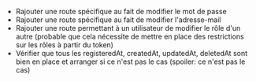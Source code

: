 - Rajouter une route spécifique au fait de modifier le mot de passe
- Rajouter une route spécifique au fait de modifier l'adresse-mail
- Rajouter une route permettant à un utilisateur de modifier le rôle d'un autre (probable que cela nécessite de mettre en place des restrictions sur les rôles à partir du token)
- Vérifier que tous les registeredAt, createdAt, updatedAt, deletedAt sont bien en place et arranger si ce n'est pas le cas (spoiler: ce n'est pas le cas)
